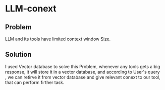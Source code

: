 # LLM-conext
## Problem
LLM and its tools have limited context window Size.
## Solution
I used Vector database to solve this Problem, whenever any tools gets a big response, it will store it in a vector database, and according to User's query , we can retirve it from vector database and give relevant conext to our tool, that can perform firther task.
